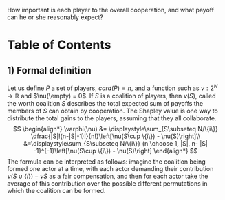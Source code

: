 How important is each player to the overall cooperation, and what payoff 
can he or she reasonably expect?

# Table of Contents

## 1) Formal definition
Let us define $P$ a set of players, $card(P) = n$, and a function such as $\nu: 2^{N} \rightarrow \mathbb{R}$ and $\nu(\empty) = 0$. 
If $S$ is a coalition of players, then $\nu(S)$, called the worth coalition $S$ describes the total expected sum of payoffs the members of $S$ can obtain by cooperation.
The Shapley value is one way to distribute the total gains to the players, assuming that they all collaborate. 
$$
\begin{align*}
\varphi(\nu) &= \displaystyle\sum_{S\subseteq N/\{i\}}
\dfrac{|S|!(n-|S|-1)!}{n!}\left[\nu(S\cup \{i\}) - \nu(S)\right]\\
             &=\displaystyle\sum_{S\subseteq N/\{i\}}
{n \choose 1, |S|, n- |S| -1}^{-1}\left[\nu(S\cup \{i\}) - \nu(S)\right]
\end{align*}
$$
The formula can be interpreted as follows: imagine the coalition being formed one actor at a time, with each actor demanding their contribution 
$\nu(S \cup \{i\}) - \nu{S}$ as a fair compensation, and then for each actor take the average of this contribution over the possible different permutations in which the coalition can be formed. 